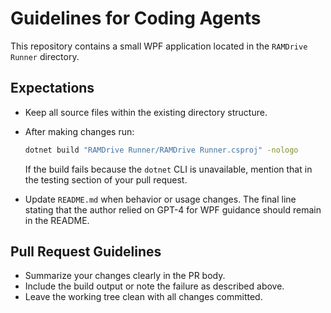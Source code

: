 # Guidelines for Coding Agents

This repository contains a small WPF application located in the `RAMDrive Runner` directory.

## Expectations

- Keep all source files within the existing directory structure.
- After making changes run:
  
  ```bash
  dotnet build "RAMDrive Runner/RAMDrive Runner.csproj" -nologo
  ```

  If the build fails because the `dotnet` CLI is unavailable, mention that in the testing section of your pull request.
- Update `README.md` when behavior or usage changes. The final line stating that the author relied on GPT-4 for WPF guidance should remain in the README.

## Pull Request Guidelines

- Summarize your changes clearly in the PR body.
- Include the build output or note the failure as described above.
- Leave the working tree clean with all changes committed.
